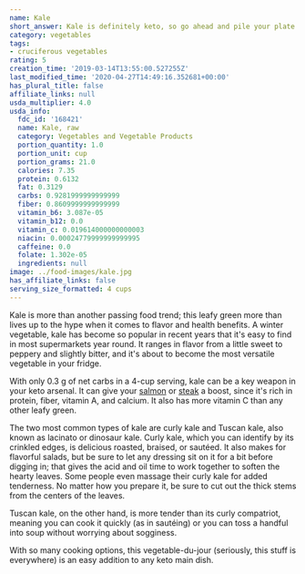 ```yaml
---
name: Kale
short_answer: Kale is definitely keto, so go ahead and pile your plate high and enjoy.
category: vegetables
tags:
- cruciferous vegetables
rating: 5
creation_time: '2019-03-14T13:55:00.527255Z'
last_modified_time: '2020-04-27T14:49:16.352681+00:00'
has_plural_title: false
affiliate_links: null
usda_multiplier: 4.0
usda_info:
  fdc_id: '168421'
  name: Kale, raw
  category: Vegetables and Vegetable Products
  portion_quantity: 1.0
  portion_unit: cup
  portion_grams: 21.0
  calories: 7.35
  protein: 0.6132
  fat: 0.3129
  carbs: 0.9281999999999999
  fiber: 0.8609999999999999
  vitamin_b6: 3.087e-05
  vitamin_b12: 0.0
  vitamin_c: 0.019614000000000003
  niacin: 0.00024779999999999995
  caffeine: 0.0
  folate: 1.302e-05
  ingredients: null
image: ../food-images/kale.jpg
has_affiliate_links: false
serving_size_formatted: 4 cups
---
```


Kale is more than another passing food trend; this leafy green more than lives up to the hype when it comes to flavor and health benefits. A winter vegetable, kale has become so popular in recent years that it's easy to find in most supermarkets year round. It ranges in flavor from a little sweet to peppery and slightly bitter, and it's about to become the most versatile vegetable in your fridge.

With only 0.3 g of net carbs in a 4-cup serving, kale can be a key weapon in your keto arsenal. It can give your [salmon](/salmon) or [steak](/steak) a boost, since it's rich in protein, fiber, vitamin A, and calcium. It also has more vitamin C than any other leafy green.

The two most common types of kale are curly kale and Tuscan kale, also known as lacinato or dinosaur kale. Curly kale, which you can identify by its crinkled edges, is delicious roasted, braised, or sautéed. It also makes for flavorful salads, but be sure to let any dressing sit on it for a bit before digging in; that gives the acid and oil time to work together to soften the hearty leaves. Some people even massage their curly kale for added tenderness. No matter how you prepare it, be sure to cut out the thick stems from the centers of the leaves.

Tuscan kale, on the other hand, is more tender than its curly compatriot, meaning you can cook it quickly (as in sautéing) or you can toss a handful into soup without worrying about sogginess.

With so many cooking options, this vegetable-du-jour (seriously, this stuff is everywhere) is an easy addition to any keto main dish.
